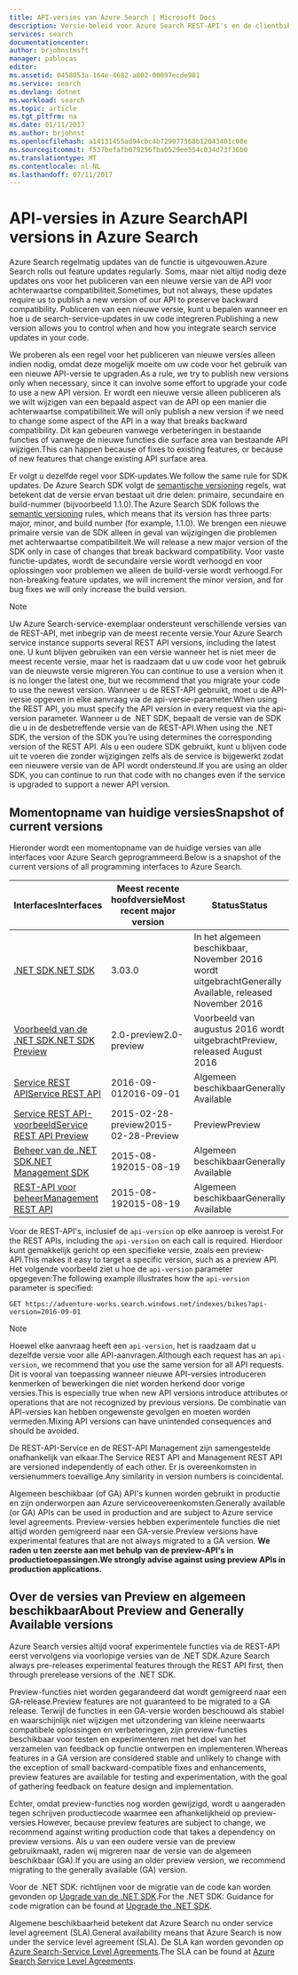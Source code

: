 ```yaml
---
title: API-versies van Azure Search | Microsoft Docs
description: Versie-beleid voor Azure Search REST-API's en de clientbibliotheek in de .NET SDK.
services: search
documentationcenter: 
author: brjohnstmsft
manager: pablocas
editor: 
ms.assetid: 0458053a-164e-4682-a802-00097ecde981
ms.service: search
ms.devlang: dotnet
ms.workload: search
ms.topic: article
ms.tgt_pltfrm: na
ms.date: 01/11/2017
ms.author: brjohnst
ms.openlocfilehash: a14131455ad94cbc4b729077568b12043401c08e
ms.sourcegitcommit: f537befafb079256fba0529ee554c034d73f36b0
ms.translationtype: MT
ms.contentlocale: nl-NL
ms.lasthandoff: 07/11/2017
---
```

# <a name="api-versions-in-azure-search"></a><span data-ttu-id="dfd54-103">API-versies in Azure Search</span><span class="sxs-lookup"><span data-stu-id="dfd54-103">API versions in Azure Search</span></span>
<span data-ttu-id="dfd54-104">Azure Search regelmatig updates van de functie is uitgevouwen.</span><span class="sxs-lookup"><span data-stu-id="dfd54-104">Azure Search rolls out feature updates regularly.</span></span> <span data-ttu-id="dfd54-105">Soms, maar niet altijd nodig deze updates ons voor het publiceren van een nieuwe versie van de API voor achterwaartse compatibiliteit.</span><span class="sxs-lookup"><span data-stu-id="dfd54-105">Sometimes, but not always, these updates require us to publish a new version of our API to preserve backward compatibility.</span></span> <span data-ttu-id="dfd54-106">Publiceren van een nieuwe versie, kunt u bepalen wanneer en hoe u de search-service-updates in uw code integreren.</span><span class="sxs-lookup"><span data-stu-id="dfd54-106">Publishing a new version allows you to control when and how you integrate search service updates in your code.</span></span>

<span data-ttu-id="dfd54-107">We proberen als een regel voor het publiceren van nieuwe versies alleen indien nodig, omdat deze mogelijk moeite om uw code voor het gebruik van een nieuwe API-versie te upgraden.</span><span class="sxs-lookup"><span data-stu-id="dfd54-107">As a rule, we try to publish new versions only when necessary, since it can involve some effort to upgrade your code to use a new API version.</span></span> <span data-ttu-id="dfd54-108">Er wordt een nieuwe versie alleen publiceren als we wilt wijzigen van een bepaald aspect van de API op een manier die achterwaartse compatibiliteit.</span><span class="sxs-lookup"><span data-stu-id="dfd54-108">We will only publish a new version if we need to change some aspect of the API in a way that breaks backward compatibility.</span></span> <span data-ttu-id="dfd54-109">Dit kan gebeuren vanwege verbeteringen in bestaande functies of vanwege de nieuwe functies die surface area van bestaande API wijzigen.</span><span class="sxs-lookup"><span data-stu-id="dfd54-109">This can happen because of fixes to existing features, or because of new features that change existing API surface area.</span></span>

<span data-ttu-id="dfd54-110">Er volgt u dezelfde regel voor SDK-updates.</span><span class="sxs-lookup"><span data-stu-id="dfd54-110">We follow the same rule for SDK updates.</span></span> <span data-ttu-id="dfd54-111">De Azure Search SDK volgt de [semantische versioning](http://semver.org/) regels, wat betekent dat de versie ervan bestaat uit drie delen: primaire, secundaire en build-nummer (bijvoorbeeld 1.1.0).</span><span class="sxs-lookup"><span data-stu-id="dfd54-111">The Azure Search SDK follows the [semantic versioning](http://semver.org/) rules, which means that its version has three parts: major, minor, and build number (for example, 1.1.0).</span></span> <span data-ttu-id="dfd54-112">We brengen een nieuwe primaire versie van de SDK alleen in geval van wijzigingen die problemen met achterwaartse compatibiliteit.</span><span class="sxs-lookup"><span data-stu-id="dfd54-112">We will release a new major version of the SDK only in case of changes that break backward compatibility.</span></span> <span data-ttu-id="dfd54-113">Voor vaste functie-updates, wordt de secundaire versie wordt verhoogd en voor oplossingen voor problemen we alleen de build-versie wordt verhoogd.</span><span class="sxs-lookup"><span data-stu-id="dfd54-113">For non-breaking feature updates, we will increment the minor version, and for bug fixes we will only increase the build version.</span></span>

> [!NOTE]
> <span data-ttu-id="dfd54-114">Uw Azure Search-service-exemplaar ondersteunt verschillende versies van de REST-API, met inbegrip van de meest recente versie.</span><span class="sxs-lookup"><span data-stu-id="dfd54-114">Your Azure Search service instance supports several REST API versions, including the latest one.</span></span> <span data-ttu-id="dfd54-115">U kunt blijven gebruiken van een versie wanneer het is niet meer de meest recente versie, maar het is raadzaam dat u uw code voor het gebruik van de nieuwste versie migreren.</span><span class="sxs-lookup"><span data-stu-id="dfd54-115">You can continue to use a version when it is no longer the latest one, but we recommend that you migrate your code to use the newest version.</span></span> <span data-ttu-id="dfd54-116">Wanneer u de REST-API gebruikt, moet u de API-versie opgeven in elke aanvraag via de api-versie-parameter.</span><span class="sxs-lookup"><span data-stu-id="dfd54-116">When using the REST API, you must specify the API version in every request via the api-version parameter.</span></span> <span data-ttu-id="dfd54-117">Wanneer u de .NET SDK, bepaalt de versie van de SDK die u in de desbetreffende versie van de REST-API.</span><span class="sxs-lookup"><span data-stu-id="dfd54-117">When using the .NET SDK, the version of the SDK you’re using determines the corresponding version of the REST API.</span></span> <span data-ttu-id="dfd54-118">Als u een oudere SDK gebruikt, kunt u blijven code uit te voeren die zonder wijzigingen zelfs als de service is bijgewerkt zodat een nieuwere versie van de API wordt ondersteund.</span><span class="sxs-lookup"><span data-stu-id="dfd54-118">If you are using an older SDK, you can continue to run that code with no changes even if the service is upgraded to support a newer API version.</span></span>

## <a name="snapshot-of-current-versions"></a><span data-ttu-id="dfd54-119">Momentopname van huidige versies</span><span class="sxs-lookup"><span data-stu-id="dfd54-119">Snapshot of current versions</span></span>
<span data-ttu-id="dfd54-120">Hieronder wordt een momentopname van de huidige versies van alle interfaces voor Azure Search geprogrammeerd.</span><span class="sxs-lookup"><span data-stu-id="dfd54-120">Below is a snapshot of the current versions of all programming interfaces to Azure Search.</span></span>

| <span data-ttu-id="dfd54-121">Interfaces</span><span class="sxs-lookup"><span data-stu-id="dfd54-121">Interfaces</span></span> | <span data-ttu-id="dfd54-122">Meest recente hoofdversie</span><span class="sxs-lookup"><span data-stu-id="dfd54-122">Most recent major version</span></span> | <span data-ttu-id="dfd54-123">Status</span><span class="sxs-lookup"><span data-stu-id="dfd54-123">Status</span></span> |
| --- | --- | --- |
| [<span data-ttu-id="dfd54-124">.NET SDK</span><span class="sxs-lookup"><span data-stu-id="dfd54-124">.NET SDK</span></span>](https://aka.ms/search-sdk) |<span data-ttu-id="dfd54-125">3.0</span><span class="sxs-lookup"><span data-stu-id="dfd54-125">3.0</span></span> |<span data-ttu-id="dfd54-126">In het algemeen beschikbaar, November 2016 wordt uitgebracht</span><span class="sxs-lookup"><span data-stu-id="dfd54-126">Generally Available, released November 2016</span></span> |
| [<span data-ttu-id="dfd54-127">Voorbeeld van de .NET SDK</span><span class="sxs-lookup"><span data-stu-id="dfd54-127">.NET SDK Preview</span></span>](https://aka.ms/search-sdk-preview) |<span data-ttu-id="dfd54-128">2.0-preview</span><span class="sxs-lookup"><span data-stu-id="dfd54-128">2.0-preview</span></span> |<span data-ttu-id="dfd54-129">Voorbeeld van augustus 2016 wordt uitgebracht</span><span class="sxs-lookup"><span data-stu-id="dfd54-129">Preview, released August 2016</span></span> |
| [<span data-ttu-id="dfd54-130">Service REST API</span><span class="sxs-lookup"><span data-stu-id="dfd54-130">Service REST API</span></span>](https://docs.microsoft.com/rest/api/searchservice/) |<span data-ttu-id="dfd54-131">2016-09-01</span><span class="sxs-lookup"><span data-stu-id="dfd54-131">2016-09-01</span></span> |<span data-ttu-id="dfd54-132">Algemeen beschikbaar</span><span class="sxs-lookup"><span data-stu-id="dfd54-132">Generally Available</span></span> |
| [<span data-ttu-id="dfd54-133">Service REST API-voorbeeld</span><span class="sxs-lookup"><span data-stu-id="dfd54-133">Service REST API Preview</span></span>](search-api-2015-02-28-preview.md) |<span data-ttu-id="dfd54-134">2015-02-28-preview</span><span class="sxs-lookup"><span data-stu-id="dfd54-134">2015-02-28-Preview</span></span> |<span data-ttu-id="dfd54-135">Preview</span><span class="sxs-lookup"><span data-stu-id="dfd54-135">Preview</span></span> |
| [<span data-ttu-id="dfd54-136">Beheer van de .NET SDK</span><span class="sxs-lookup"><span data-stu-id="dfd54-136">.NET Management SDK</span></span>](https://aka.ms/search-mgmt-sdk) |<span data-ttu-id="dfd54-137">2015-08-19</span><span class="sxs-lookup"><span data-stu-id="dfd54-137">2015-08-19</span></span> |<span data-ttu-id="dfd54-138">Algemeen beschikbaar</span><span class="sxs-lookup"><span data-stu-id="dfd54-138">Generally Available</span></span> |
| [<span data-ttu-id="dfd54-139">REST-API voor beheer</span><span class="sxs-lookup"><span data-stu-id="dfd54-139">Management REST API</span></span>](https://docs.microsoft.com/rest/api/searchmanagement/) |<span data-ttu-id="dfd54-140">2015-08-19</span><span class="sxs-lookup"><span data-stu-id="dfd54-140">2015-08-19</span></span> |<span data-ttu-id="dfd54-141">Algemeen beschikbaar</span><span class="sxs-lookup"><span data-stu-id="dfd54-141">Generally Available</span></span> |

<span data-ttu-id="dfd54-142">Voor de REST-API's, inclusief de `api-version` op elke aanroep is vereist.</span><span class="sxs-lookup"><span data-stu-id="dfd54-142">For the REST APIs, including the `api-version` on each call is required.</span></span> <span data-ttu-id="dfd54-143">Hierdoor kunt gemakkelijk gericht op een specifieke versie, zoals een preview-API.</span><span class="sxs-lookup"><span data-stu-id="dfd54-143">This makes it easy to target a specific version, such as a preview API.</span></span> <span data-ttu-id="dfd54-144">Het volgende voorbeeld ziet u hoe de `api-version` parameter opgegeven:</span><span class="sxs-lookup"><span data-stu-id="dfd54-144">The following example illustrates how the `api-version` parameter is specified:</span></span>

    GET https://adventure-works.search.windows.net/indexes/bikes?api-version=2016-09-01

> [!NOTE]
> <span data-ttu-id="dfd54-145">Hoewel elke aanvraag heeft een `api-version`, het is raadzaam dat u dezelfde versie voor alle API-aanvragen.</span><span class="sxs-lookup"><span data-stu-id="dfd54-145">Although each request has an `api-version`, we recommend that you use the same version for all API requests.</span></span> <span data-ttu-id="dfd54-146">Dit is vooral van toepassing wanneer nieuwe API-versies introduceren kenmerken of bewerkingen die niet worden herkend door vorige versies.</span><span class="sxs-lookup"><span data-stu-id="dfd54-146">This is especially true when new API versions introduce attributes or operations that are not recognized by previous versions.</span></span> <span data-ttu-id="dfd54-147">De combinatie van API-versies kan hebben ongewenste gevolgen en moeten worden vermeden.</span><span class="sxs-lookup"><span data-stu-id="dfd54-147">Mixing API versions can have unintended consequences and should be avoided.</span></span>
>
> <span data-ttu-id="dfd54-148">De REST-API-Service en de REST-API Management zijn samengestelde onafhankelijk van elkaar.</span><span class="sxs-lookup"><span data-stu-id="dfd54-148">The Service REST API and Management REST API are versioned independently of each other.</span></span> <span data-ttu-id="dfd54-149">Er is overeenkomsten in versienummers toevallige.</span><span class="sxs-lookup"><span data-stu-id="dfd54-149">Any similarity in version numbers is coincidental.</span></span>

<span data-ttu-id="dfd54-150">Algemeen beschikbaar (of GA) API's kunnen worden gebruikt in productie en zijn onderworpen aan Azure serviceovereenkomsten.</span><span class="sxs-lookup"><span data-stu-id="dfd54-150">Generally available (or GA) APIs can be used in production and are subject to Azure service level agreements.</span></span> <span data-ttu-id="dfd54-151">Preview-versies hebben experimentele functies die niet altijd worden gemigreerd naar een GA-versie.</span><span class="sxs-lookup"><span data-stu-id="dfd54-151">Preview versions have experimental features that are not always migrated to a GA version.</span></span> <span data-ttu-id="dfd54-152">**We raden u ten zeerste aan met behulp van de preview-API's in productietoepassingen.**</span><span class="sxs-lookup"><span data-stu-id="dfd54-152">**We strongly advise against using preview APIs in production applications.**</span></span>

## <a name="about-preview-and-generally-available-versions"></a><span data-ttu-id="dfd54-153">Over de versies van Preview en algemeen beschikbaar</span><span class="sxs-lookup"><span data-stu-id="dfd54-153">About Preview and Generally Available versions</span></span>
<span data-ttu-id="dfd54-154">Azure Search versies altijd vooraf experimentele functies via de REST-API eerst vervolgens via voorlopige versies van de .NET SDK.</span><span class="sxs-lookup"><span data-stu-id="dfd54-154">Azure Search always pre-releases experimental features through the REST API first, then through prerelease versions of the .NET SDK.</span></span>

<span data-ttu-id="dfd54-155">Preview-functies niet worden gegarandeerd dat wordt gemigreerd naar een GA-release.</span><span class="sxs-lookup"><span data-stu-id="dfd54-155">Preview features are not guaranteed to be migrated to a GA release.</span></span> <span data-ttu-id="dfd54-156">Terwijl de functies in een GA-versie worden beschouwd als stabiel en waarschijnlijk niet wijzigen met uitzondering van kleine neerwaarts compatibele oplossingen en verbeteringen, zijn preview-functies beschikbaar voor testen en experimenteren met het doel van het verzamelen van feedback op functie ontwerpen en implementeren.</span><span class="sxs-lookup"><span data-stu-id="dfd54-156">Whereas features in a GA version are considered stable and unlikely to change with the exception of small backward-compatible fixes and enhancements, preview features are available for testing and experimentation, with the goal of gathering feedback on feature design and implementation.</span></span>

<span data-ttu-id="dfd54-157">Echter, omdat preview-functies nog worden gewijzigd, wordt u aangeraden tegen schrijven productiecode waarmee een afhankelijkheid op preview-versies.</span><span class="sxs-lookup"><span data-stu-id="dfd54-157">However, because preview features are subject to change, we recommend against writing production code that takes a dependency on preview versions.</span></span> <span data-ttu-id="dfd54-158">Als u van een oudere versie van de preview gebruikmaakt, raden wij migreren naar de versie van de algemeen beschikbaar (GA).</span><span class="sxs-lookup"><span data-stu-id="dfd54-158">If you are using an older preview version, we recommend migrating to the generally available (GA) version.</span></span>

<span data-ttu-id="dfd54-159">Voor de .NET SDK: richtlijnen voor de migratie van de code kan worden gevonden op [Upgrade van de .NET SDK](search-dotnet-sdk-migration.md).</span><span class="sxs-lookup"><span data-stu-id="dfd54-159">For the .NET SDK: Guidance for code migration can be found at [Upgrade the .NET SDK](search-dotnet-sdk-migration.md).</span></span>

<span data-ttu-id="dfd54-160">Algemene beschikbaarheid betekent dat Azure Search nu onder service level agreement (SLA).</span><span class="sxs-lookup"><span data-stu-id="dfd54-160">General availability means that Azure Search is now under the service level agreement (SLA).</span></span> <span data-ttu-id="dfd54-161">De SLA kan worden gevonden op [Azure Search-Service Level Agreements](https://azure.microsoft.com/support/legal/sla/search/v1_0/).</span><span class="sxs-lookup"><span data-stu-id="dfd54-161">The SLA can be found at [Azure Search Service Level Agreements](https://azure.microsoft.com/support/legal/sla/search/v1_0/).</span></span>

